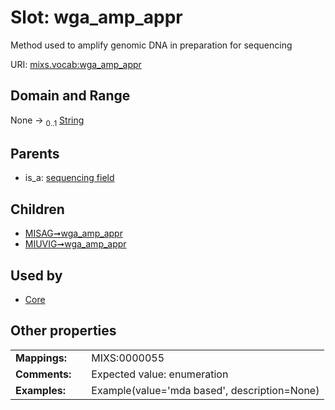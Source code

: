 
# Slot: wga_amp_appr


Method used to amplify genomic DNA in preparation for sequencing

URI: [mixs.vocab:wga_amp_appr](https://w3id.org/mixs/vocab/wga_amp_appr)


## Domain and Range

None &#8594;  <sub>0..1</sub> [String](types/String.md)

## Parents

 *  is_a: [sequencing field](sequencing_field.md)

## Children

 *  [MISAG➞wga_amp_appr](MISAG_wga_amp_appr.md)
 *  [MIUVIG➞wga_amp_appr](MIUVIG_wga_amp_appr.md)

## Used by

 * [Core](Core.md)

## Other properties

|  |  |  |
| --- | --- | --- |
| **Mappings:** | | MIXS:0000055 |
| **Comments:** | | Expected value: enumeration |
| **Examples:** | | Example(value='mda based', description=None) |

